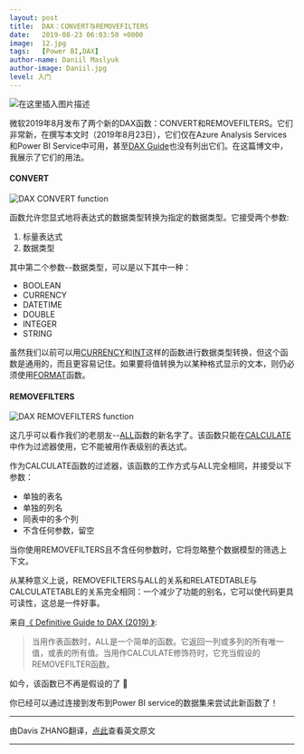 ```yaml
---
layout: post
title:  DAX：CONVERT与REMOVEFILTERS
date:   2019-08-23 06:03:50 +0000
image:  12.jpg
tags:   [Power BI,DAX]
author-name: Daniil Maslyuk
author-image: Daniil.jpg
level: 入门
---
```


![在这里插入图片描述](https://img-blog.csdnimg.cn/20191208170445417.png?x-oss-process=image/watermark,type_ZmFuZ3poZW5naGVpdGk,shadow_10,text_d3d3LmQtYmkudGVjaA==,size_16,color_FFFFFF,t_70)

微软2019年8月发布了两个新的DAX函数：CONVERT和REMOVEFILTERS。它们非常新，在撰写本文时（2019年8月23日），它们仅在Azure Analysis Services和Power BI Service中可用，甚至[DAX Guide](https://dax.guide/)也没有列出它们。在这篇博文中，我展示了它们的用法。

#### CONVERT

![DAX CONVERT function](https://img-blog.csdnimg.cn/20191208173720669.png?x-oss-process=image/watermark,type_ZmFuZ3poZW5naGVpdGk,shadow_10,text_d3d3LmQtYmkudGVjaA==,size_16,color_FFFFFF,t_70)

函数允许您显式地将表达式的数据类型转换为指定的数据类型。它接受两个参数:

1. 标量表达式
2. 数据类型

其中第二个参数--数据类型，可以是以下其中一种：

- BOOLEAN
- CURRENCY
- DATETIME
- DOUBLE
- INTEGER
- STRING

虽然我们以前可以用[CURRENCY](https://dax.guide/currency/)和[INT](https://dax.guide/int/)这样的函数进行数据类型转换，但这个函数是通用的，而且更容易记住。如果要将值转换为以某种格式显示的文本，则仍必须使用[FORMAT](https://dax.guide/format/)函数。

#### REMOVEFILTERS

![DAX REMOVEFILTERS function](https://img-blog.csdnimg.cn/20191208173753720.png?x-oss-process=image/watermark,type_ZmFuZ3poZW5naGVpdGk,shadow_10,text_d3d3LmQtYmkudGVjaA==,size_16,color_FFFFFF,t_70)

这几乎可以看作我们的老朋友--[ALL](https://dax.guide/all/)函数的新名字了。该函数只能在[CALCULATE](https://dax.guide/calculate/)中作为过滤器使用，它不能被用作表级别的表达式。

作为CALCULATE函数的过滤器，该函数的工作方式与ALL完全相同，并接受以下参数：

- 单独的表名
- 单独的列名
- 同表中的多个列
- 不含任何参数，留空

当你使用REMOVEFILTERS且不含任何参数时，它将忽略整个数据模型的筛选上下文。

从某种意义上说，REMOVEFILTERS与ALL的关系和RELATEDTABLE与CALCULATETABLE的关系完全相同：一个减少了功能的别名，它可以使代码更具可读性，这总是一件好事。

来自[《 Definitive Guide to DAX (2019) 》](https://www.sqlbi.com/books/the-definitive-guide-to-dax-2nd-edition/):

>当用作表函数时，ALL是一个简单的函数。它返回一列或多列的所有唯一值，或表的所有值。当用作CALCULATE修饰符时，它充当假设的REMOVEFILTER函数。

如今，该函数已不再是假设的了 🙂

你已经可以通过连接到发布到Power BI service的数据集来尝试此新函数了！

----------------------
由Davis ZHANG翻译，[点此](https://xxlbi.com/blog/dax-functions-convert-removefilters/)查看英文原文

----------------------